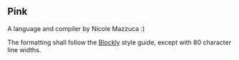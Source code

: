 Pink
---
A language and compiler by Nicole Mazzuca :)

The formatting shall follow the [Blockly] style guide, except with 80 character
line widths.

[Blockly]: https://gist.github.com/ubsan/0276c0ed21f8c06994a2267d077cf243
